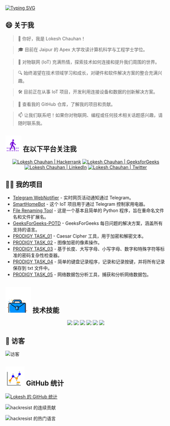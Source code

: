 [![Typing SVG](https://readme-typing-svg.demolab.com?font=Fira+Code&weight=800&size=22&pause=1000&center=true&vCenter=true&width=835&lines=%F0%9F%91%8B%E4%BD%A0%E5%A5%BD%EF%BC%8C%E8%AE%BF%E9%97%AE%E8%80%85%E3%80%82%E6%AC%A2%E8%BF%8E%E6%9D%A5%E5%88%B0%E8%BF%99%E9%87%8C%EF%BC%81%F0%9F%91%8B;%F0%9F%9A%80%E8%AE%A9%E6%88%91%E4%BB%AC%E4%B8%80%E8%B5%B7%E5%88%9B%E9%80%A0%E4%BC%9F%E5%A4%A7%EF%BC%81%F0%9F%9A%80;%E2%9C%A8%E5%9C%A8%E7%A7%91%E6%8A%80%E7%9A%84%E4%B8%96%E7%95%8C%E5%8F%8A%E5%85%B6%E4%B9%8B%E5%A4%96%E3%80%82%E2%9C%A8)](https://git.io/typing-svg)

## 😄 关于我
> 👋 你好，我是 Lokesh Chauhan！

> 🎓 目前在 Jaipur 的 Apex 大学攻读计算机科学与工程学士学位。

> 🌟 对物联网 (IoT) 充满热情，探索技术如何连接和提升我们周围的世界。

> 🔍 始终渴望在技术领域学习和成长，对硬件和软件解决方案的整合充满兴趣。

> 🛠 目前正在从事 IoT 项目，开发利用连接设备和数据的创新解决方案。

> 🔭 查看我的 GitHub 仓库，了解我的项目和贡献。

> 📫 让我们联系吧！如果你对物联网、编程或任何技术相关话题感兴趣，请随时联系我。
<!--
<p align="center">
  <a href="https://www.linkedin.com/in/lokeshchauhanapex/"><img src="https://img.shields.io/badge/Linkedin-10000?style=plastic&logo=LinkedIn&logoColor=FFFFFF&labelColor=2A79D7&color=2A79D7" alt="Lokesh Chauhan  | Linkdin"/></a>
  -->

## ![关注我](/icon/follow.svg) 在以下平台关注我
<p>
<p align="center">
    <a href="https://www.hackerrank.com/profile/lokeshchauhan"><img src="https://img.shields.io/badge/Hackerrank-100000?style=plastic&logo=hackerrank&logoColor=FFFFFF&labelColor=42BA3D&color=0EA608" alt="Lokesh Chauhan | Hackerrank"/></a>
    <a href="https://auth.geeksforgeeks.org/user/lokeshchauhan"><img src="https://img.shields.io/badge/GeeksforGeeks-100000?style=plastic&logo=geeksforgeeks&logoColor=FFFFFF&labelColor=42BA3D&color=23891F" alt="Lokesh Chauhan | GeeksforGeeks"/></a>
  <a href="https://www.linkedin.com/in/lokeshchauhanapex/"><img src="https://img.shields.io/badge/Linkedin-10000?style=plastic&logo=LinkedIn&logoColor=FFFFFF&labelColor=2A79D7&color=2A79D7" alt="Lokesh Chauhan  | LinkedIn"/></a>
   </a>
  <a href="https://x.com/dev_lokesh_"><img src="https://img.shields.io/badge/Twitter-100000?style=plastic&logo=x&logoColor=ffffff&labelColor=000000&color=0e1525" alt="Lokesh Chauhan | Twitter"/>
    </a>
</p>

## 👨‍💻 我的项目
* [Telegram WebNotifier](https://github.com/HackResist/Telegram_WebNotifier) - 实时网页活动通知通过 Telegram。
* [SmartHomeBot](https://github.com/HackResist/SmartHomeBot) - 这个 IoT 项目用于通过 Telegram 控制家用电器。
* [File Renaming Tool](https://github.com/HackResist/File-Renaming-Tool) - 这是一个基本且简单的 Python 程序，旨在重命名文件名和文件扩展名。
* [GeeksForGeeks-POTD](https://github.com/HackResist/GeeksForGeeks-POTD) - GeeksForGeeks 每日问题的解决方案，涵盖所有支持的语言。
* [PRODIGY TASK_01](https://github.com/HackResist/PRODIGY_CS_01) - Caesar Cipher 工具，用于加密和解密文本。
* [PRODIGY TASK_02](https://github.com/HackResist/PRODIGY_CS_02) - 图像加密的像素操作。
* [PRODIGY TASK_03](https://github.com/HackResist/PRODIGY_CS_03) - 基于长度、大写字母、小写字母、数字和特殊字符等标准的密码复杂性检查器。
* [PRODIGY TASK_04](https://github.com/HackResist/PRODIGY_CS_04) - 简单的键盘记录程序，记录和记录按键，并将所有记录保存到 txt 文件中。
* [PRODIGY TASK_05](https://github.com/HackResist/PRODIGY_CS_05) - 网络数据包分析工具，捕获和分析网络数据包。

## ![技术技能](/icon/Skill.svg) 技术技能
<p align="center">
  <a href="https://www.open-std.org/JTC1/SC22/WG14/">
    <img src="https://skillicons.dev/icons?i=c" /></a>
 <a href="https://www.oracle.com/java/">
    <img src="https://skillicons.dev/icons?i=java" /></a>
 <a href="https://isocpp.org/">
    <img src="https://skillicons.dev/icons?i=cpp" /></a>
<a href="https://www.python.org/">
    <img src="https://skillicons.dev/icons?i=py" /></a>
<a href="https://www.gnu.org/software/bash/">
    <img src="https://skillicons.dev/icons?i=bash" /></a>
  <a href="https://ecma-international.org/publications-and-standards/standards/ecma-262/">
    <img src="https://skillicons.dev/icons?i=js" /></a>
</p>

## 👀 访客
![访客](https://moe-counter.glitch.me/get/@HackResist?theme=rule34)

## ![GitHub 统计](/icon/graph.svg) GitHub 统计 
[![Lokesh 的 GitHub 统计](https://github-readme-stats.vercel.app/api?username=HackResist&show_icons=true&theme=dark&count_private=true)](https://github.com/HackResist)

 ![hackresist 的连续贡献](https://github-readme-streak-stats.herokuapp.com/?user=hackresist&theme=cobalt&hide_border=false)

  ![hackresist 的热门语言](https://github-readme-stats.vercel.app/api/top-langs/?username=hackresist&theme=cobalt&show_icons=true&hide_border=false&layout=compact)

